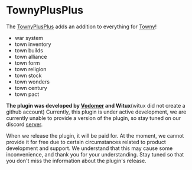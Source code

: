 # TownyPlusPlus
The [TownyPlusPlus](https://github.com/ZombneYT/TownyPlusPlus) adds an addition to everything for [Towny](https://github.com/TownyAdvanced/Towny)!
- war system
- town inventory
- town builds
- town alliance
- town form
- town religion
- town stock
- town wonders
- town century
- town pact

**The plugin was developed by [Vodomer](https://github.com/ZombneYT) and Witux**(witux did not create a github account)
Currently, this plugin is under active development, we are currently unable to provide a version of the plugin, so stay tuned on our discord [server](https://discord.gg/bfk7ZQZN).

When we release the plugin, it will be paid for. At the moment, we cannot provide it for free due to certain circumstances related to product development and support. We understand that this may cause some inconvenience, and thank you for your understanding. Stay tuned so that you don't miss the information about the plugin's release.
